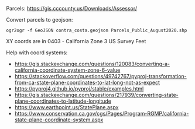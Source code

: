 Parcels: https://gis.cccounty.us/Downloads/Assessor/

Convert parcels to geojson:
```
ogr2ogr -f GeoJSON contra_costa.geojson Parcels_Public_August2020.shp
```

XY coords are in 0403 - California Zone 3 US Survey Feet

Help with coord systems:
- https://gis.stackexchange.com/questions/120083/converting-a-california-coordinate-system-zone-6-value
- https://stackoverflow.com/questions/49742767/pyproj-transformation-from-ca-state-plane-coordinates-to-lat-long-not-as-expect
- https://pyproj4.github.io/pyproj/stable/examples.html
- https://gis.stackexchange.com/questions/217939/converting-state-plane-coordinates-to-latitude-longitude
- https://www.earthpoint.us/StatePlane.aspx
- https://www.conservation.ca.gov/cgs/Pages/Program-RGMP/california-state-plane-coordinate-system.aspx
